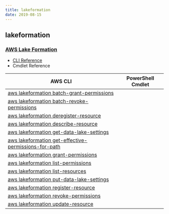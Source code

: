 ```yaml
---
title: lakeformation
date: 2019-08-15
---
```


## lakeformation

### [AWS Lake Formation](https://aws.amazon.com/lake-formation/)

* [CLI Reference](https://docs.aws.amazon.com/cli/latest/reference/lakeformation/index.html)
* Cmdlet Reference

|AWS CLI|PowerShell Cmdlet|
|----|----|
|[aws lakeformation batch-grant-permissions](https://docs.aws.amazon.com/cli/latest/reference/lakeformation/batch-grant-permissions.html)||
|[aws lakeformation batch-revoke-permissions](https://docs.aws.amazon.com/cli/latest/reference/lakeformation/batch-revoke-permissions.html)||
|[aws lakeformation deregister-resource](https://docs.aws.amazon.com/cli/latest/reference/lakeformation/deregister-resource.html)||
|[aws lakeformation describe-resource](https://docs.aws.amazon.com/cli/latest/reference/lakeformation/describe-resource.html)||
|[aws lakeformation get-data-lake-settings](https://docs.aws.amazon.com/cli/latest/reference/lakeformation/get-data-lake-settings.html)||
|[aws lakeformation get-effective-permissions-for-path](https://docs.aws.amazon.com/cli/latest/reference/lakeformation/get-effective-permissions-for-path.html)||
|[aws lakeformation grant-permissions](https://docs.aws.amazon.com/cli/latest/reference/lakeformation/grant-permissions.html)||
|[aws lakeformation list-permissions](https://docs.aws.amazon.com/cli/latest/reference/lakeformation/list-permissions.html)||
|[aws lakeformation list-resources](https://docs.aws.amazon.com/cli/latest/reference/lakeformation/list-resources.html)||
|[aws lakeformation put-data-lake-settings](https://docs.aws.amazon.com/cli/latest/reference/lakeformation/put-data-lake-settings.html)||
|[aws lakeformation register-resource](https://docs.aws.amazon.com/cli/latest/reference/lakeformation/register-resource.html)||
|[aws lakeformation revoke-permissions](https://docs.aws.amazon.com/cli/latest/reference/lakeformation/revoke-permissions.html)||
|[aws lakeformation update-resource](https://docs.aws.amazon.com/cli/latest/reference/lakeformation/update-resource.html)||

